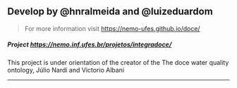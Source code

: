 ## Develop by @hnralmeida and @luizeduardom

> For more information visit https://nemo-ufes.github.io/doce/ 

##### Project https://nemo.inf.ufes.br/projetos/integradoce/

<p> This project is under orientation of the creator of the The doce water quality ontology,
Júlio Nardi and Victorio Albani</p>

***

